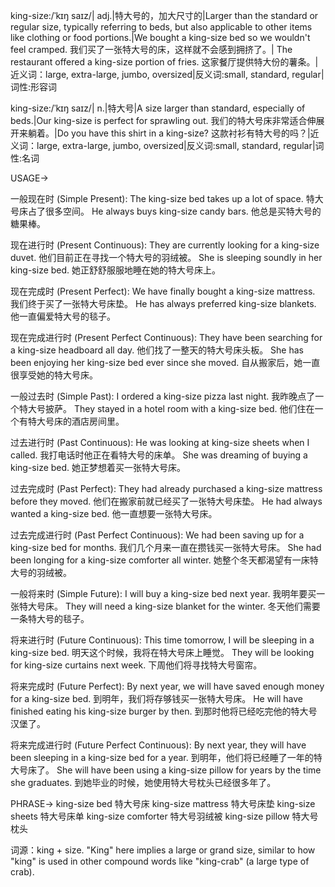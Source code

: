 king-size:/ˈkɪŋ saɪz/| adj.|特大号的，加大尺寸的|Larger than the standard or regular size, typically referring to beds, but also applicable to other items like clothing or food portions.|We bought a king-size bed so we wouldn't feel cramped. 我们买了一张特大号的床，这样就不会感到拥挤了。|
The restaurant offered a king-size portion of fries. 这家餐厅提供特大份的薯条。|近义词：large, extra-large, jumbo, oversized|反义词:small, standard, regular|词性:形容词

king-size:/ˈkɪŋ saɪz/| n.|特大号|A size larger than standard, especially of beds.|Our king-size is perfect for sprawling out. 我们的特大号床非常适合伸展开来躺着。|Do you have this shirt in a king-size?  这款衬衫有特大号的吗？|近义词：large, extra-large, jumbo, oversized|反义词:small, standard, regular|词性:名词


USAGE->

一般现在时 (Simple Present):
The king-size bed takes up a lot of space.  特大号床占了很多空间。
He always buys king-size candy bars. 他总是买特大号的糖果棒。

现在进行时 (Present Continuous):
They are currently looking for a king-size duvet. 他们目前正在寻找一个特大号的羽绒被。
She is sleeping soundly in her king-size bed. 她正舒舒服服地睡在她的特大号床上。

现在完成时 (Present Perfect):
We have finally bought a king-size mattress. 我们终于买了一张特大号床垫。
He has always preferred king-size blankets. 他一直偏爱特大号的毯子。

现在完成进行时 (Present Perfect Continuous):
They have been searching for a king-size headboard all day. 他们找了一整天的特大号床头板。
She has been enjoying her king-size bed ever since she moved. 自从搬家后，她一直很享受她的特大号床。

一般过去时 (Simple Past):
I ordered a king-size pizza last night. 我昨晚点了一个特大号披萨。
They stayed in a hotel room with a king-size bed.  他们住在一个有特大号床的酒店房间里。


过去进行时 (Past Continuous):
He was looking at king-size sheets when I called. 我打电话时他正在看特大号的床单。
She was dreaming of buying a king-size bed. 她正梦想着买一张特大号床。

过去完成时 (Past Perfect):
They had already purchased a king-size mattress before they moved. 他们在搬家前就已经买了一张特大号床垫。
He had always wanted a king-size bed. 他一直想要一张特大号床。

过去完成进行时 (Past Perfect Continuous):
We had been saving up for a king-size bed for months. 我们几个月来一直在攒钱买一张特大号床。
She had been longing for a king-size comforter all winter. 她整个冬天都渴望有一床特大号的羽绒被。

一般将来时 (Simple Future):
I will buy a king-size bed next year. 我明年要买一张特大号床。
They will need a king-size blanket for the winter. 冬天他们需要一条特大号的毯子。

将来进行时 (Future Continuous):
This time tomorrow, I will be sleeping in a king-size bed. 明天这个时候，我将在特大号床上睡觉。
They will be looking for king-size curtains next week. 下周他们将寻找特大号窗帘。

将来完成时 (Future Perfect):
By next year, we will have saved enough money for a king-size bed. 到明年，我们将存够钱买一张特大号床。
He will have finished eating his king-size burger by then. 到那时他将已经吃完他的特大号汉堡了。

将来完成进行时 (Future Perfect Continuous):
By next year, they will have been sleeping in a king-size bed for a year. 到明年，他们将已经睡了一年的特大号床了。
She will have been using a king-size pillow for years by the time she graduates. 到她毕业的时候，她使用特大号枕头已经很多年了。


PHRASE->
king-size bed  特大号床
king-size mattress 特大号床垫
king-size sheets  特大号床单
king-size comforter 特大号羽绒被
king-size pillow  特大号枕头

词源：king + size.  "King" here implies a large or grand size, similar to how "king" is used in other compound words like "king-crab" (a large type of crab).
